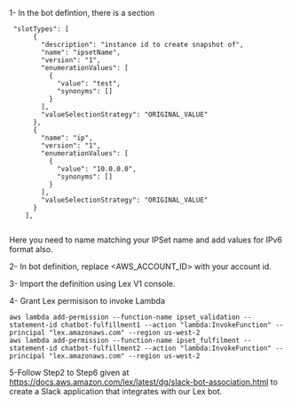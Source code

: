 1-  In the bot defintion, there is a section
```
 "slotTypes": [
      {
        "description": "instance id to create snapshot of",
        "name": "ipsetName",
        "version": "1",
        "enumerationValues": [
          {
            "value": "test",
            "synonyms": []
          }
        ],
        "valueSelectionStrategy": "ORIGINAL_VALUE"
      },
      {
        "name": "ip",
        "version": "1",
        "enumerationValues": [
          {
            "value": "10.0.0.0",
            "synonyms": []
          }
        ],
        "valueSelectionStrategy": "ORIGINAL_VALUE"
      }
    ], 
    
  ```
Here you need to name matching your IPSet name and add values for IPv6 format also.

2- In bot definition, replace <AWS_ACCOUNT_ID> with your account id.

3-  Import the definition using Lex V1 console.

4-  Grant Lex permisison to invoke Lambda
  ```
  aws lambda add-permission --function-name ipset_validation --statement-id chatbot-fulfillment1 --action "lambda:InvokeFunction" --principal "lex.amazonaws.com" --region us-west-2
  aws lambda add-permission --function-name ipset_fulfilment --statement-id chatbot-fulfillment2 --action "lambda:InvokeFunction" --principal "lex.amazonaws.com" --region us-west-2
  
  ```
  
5-Follow Step2 to Step6 given at https://docs.aws.amazon.com/lex/latest/dg/slack-bot-association.html to create a Slack application that integrates with our Lex bot.
